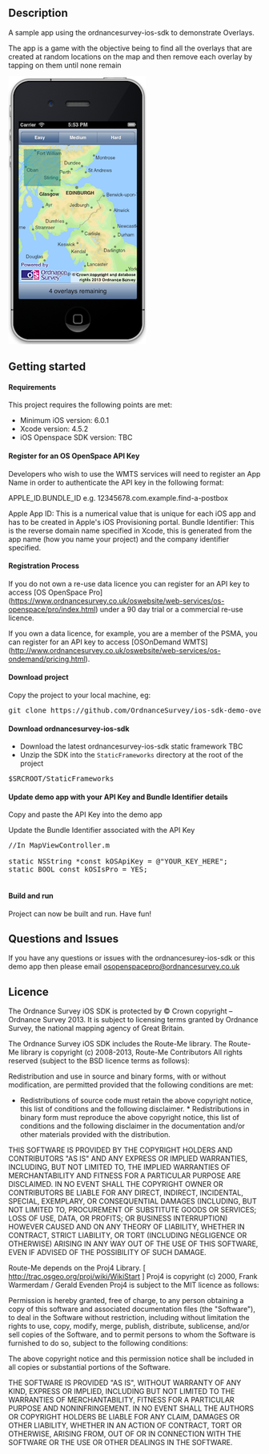 Description
---

A sample app using the ordnancesurvey-ios-sdk to demonstrate Overlays.

The app is a game with the objective being to find all the overlays that are created at random locations on the map and then remove each overlay by tapping on them until none remain



![ScreenShot](https://github.com/OrdnanceSurvey/ios-sdk-demo-overlay-finder/raw/master/screenshot.png "Screenshot of demo app")


Getting started
---

#### Requirements

This project requires the following points are met:

- Minimum iOS version: 6.0.1
- Xcode version: 4.5.2
- iOS Openspace SDK version: TBC


#### Register for an OS OpenSpace API Key

Developers who wish to use the WMTS services will need to register an App Name in order to authenticate the API key in the following format:

APPLE_ID.BUNDLE_ID e.g. 12345678.com.example.find-a-postbox 

Apple App ID: This is a numerical value that is unique for each iOS app and has to be created in Apple's iOS Provisioning portal.
Bundle Identifier: This is the reverse domain name specified in Xcode, this is generated from the app name (how you name your project) and the company identifier specified. 

#### Registration Process

If you do not own a re-use data licence you can register for an API key to access [OS OpenSpace Pro] (https://www.ordnancesurvey.co.uk/oswebsite/web-services/os-openspace/pro/index.html) under a 90 day trial or a commercial re-use licence. 

If you own a data licence, for example, you are a member of the PSMA, you can register for an API key to access [OSOnDemand WMTS] (http://www.ordnancesurvey.co.uk/oswebsite/web-services/os-ondemand/pricing.html).

#### Download project

Copy the project to your local machine, eg:

<pre>
git clone https://github.com/OrdnanceSurvey/ios-sdk-demo-overlay-finder.git
</pre>

#### Download ordnancesurvey-ios-sdk

- Download the latest ordnancesurvey-ios-sdk static framework TBC 
- Unzip the SDK into the `StaticFrameworks` directory at the root of the project

<pre>
$SRCROOT/StaticFrameworks
</pre>
 

#### Update demo app with your API Key and Bundle Identifier details

Copy and paste the API Key into the demo app

Update the Bundle Identifier associated with the API Key

<pre>
//In MapViewController.m

static NSString *const kOSApiKey = @"YOUR_KEY_HERE";
static BOOL const kOSIsPro = YES;

</pre>

#### Build and run

Project can now be built and run. Have fun!

Questions and Issues
-------

If you have any questions or issues with the ordnancesurey-ios-sdk or this demo app then please email osopenspacepro@ordnancesurvey.co.uk

Licence
-------

The Ordnance Survey iOS SDK is protected by © Crown copyright – Ordnance
Survey 2013. It is subject to licensing terms granted by Ordnance Survey, the
national mapping agency of Great Britain.

The Ordnance Survey iOS SDK includes the Route-Me library. The Route-Me
library is copyright (c) 2008-2013, Route-Me Contributors All rights reserved
(subject to the BSD licence terms as follows):

Redistribution and use in source and binary forms, with or without
modification, are permitted provided that the following conditions are met:

* Redistributions of source code must retain the above copyright notice, this
  list of conditions and the following disclaimer. * Redistributions in binary
  form must reproduce the above copyright notice, this list of conditions and
  the following disclaimer in the documentation and/or other materials provided
  with the distribution.

THIS SOFTWARE IS PROVIDED BY THE COPYRIGHT HOLDERS AND CONTRIBUTORS "AS IS"
AND ANY EXPRESS OR IMPLIED WARRANTIES, INCLUDING, BUT NOT LIMITED TO, THE
IMPLIED WARRANTIES OF MERCHANTABILITY AND FITNESS FOR A PARTICULAR PURPOSE ARE
DISCLAIMED. IN NO EVENT SHALL THE COPYRIGHT OWNER OR CONTRIBUTORS BE LIABLE
FOR ANY DIRECT, INDIRECT, INCIDENTAL, SPECIAL, EXEMPLARY, OR CONSEQUENTIAL
DAMAGES (INCLUDING, BUT NOT LIMITED TO, PROCUREMENT OF SUBSTITUTE GOODS OR
SERVICES; LOSS OF USE, DATA, OR PROFITS; OR BUSINESS INTERRUPTION) HOWEVER
CAUSED AND ON ANY THEORY OF LIABILITY, WHETHER IN CONTRACT, STRICT LIABILITY,
OR TORT (INCLUDING NEGLIGENCE OR OTHERWISE) ARISING IN ANY WAY OUT OF THE USE
OF THIS SOFTWARE, EVEN IF ADVISED OF THE POSSIBILITY OF SUCH DAMAGE.

Route-Me depends on the Proj4 Library. [ http://trac.osgeo.org/proj/wiki/WikiStart ]
Proj4 is copyright (c) 2000, Frank
Warmerdam / Gerald Evenden Proj4 is subject to the MIT licence as follows:

Permission is hereby granted, free of charge, to any person obtaining a copy
of this software and associated documentation files (the "Software"), to deal
in the Software without restriction, including without limitation the rights
to use, copy, modify, merge, publish, distribute, sublicense, and/or sell
copies of the Software, and to permit persons to whom the Software is
furnished to do so, subject to the following conditions:

The above copyright notice and this permission notice shall be included in
all copies or substantial portions of the Software.

THE SOFTWARE IS PROVIDED "AS IS", WITHOUT WARRANTY OF ANY KIND, EXPRESS OR
IMPLIED, INCLUDING BUT NOT LIMITED TO THE WARRANTIES OF MERCHANTABILITY,
FITNESS FOR A PARTICULAR PURPOSE AND NONINFRINGEMENT. IN NO EVENT SHALL THE
AUTHORS OR COPYRIGHT HOLDERS BE LIABLE FOR ANY CLAIM, DAMAGES OR OTHER
LIABILITY, WHETHER IN AN ACTION OF CONTRACT, TORT OR OTHERWISE, ARISING FROM,
OUT OF OR IN CONNECTION WITH THE SOFTWARE OR THE USE OR OTHER DEALINGS IN THE
SOFTWARE.
